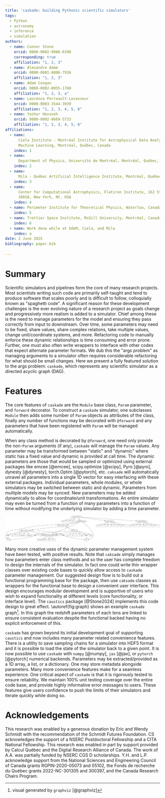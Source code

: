 ```yaml
---
title: 'caskade: building Pythonic scientific simulators'
tags:
  - Python
  - astronomy
  - inference
  - simulation
authors:
  - name: Connor Stone
    orcid: 0000-0002-9086-6398
    corresponding: true
    affiliation: "1, 2, 3"
  - name: Alexandre Adam
    orcid: 0000-0001-8806-7936
    affiliation: "1, 2, 3"
  - name: Adam Coogan
    orcid: 0000-0002-0055-1780
    affiliation: "1, 2, 3, a"
  - name: Laurence Perreault-Levasseur
    orcid: 0000-0003-3544-3939
    affiliation: "1, 2, 3, 4, 5, 6"
  - name: Yashar Hezaveh
    orcid: 0000-0002-8669-5733
    affiliation: "1, 2, 3, 4, 5, 6"
affiliations:
  - name:
      Ciela Institute - Montréal Institute for Astrophysical Data Analysis and
      Machine Learning, Montréal, Québec, Canada
    index: 1
  - name:
      Department of Physics, Université de Montréal, Montréal, Québec, Canada
    index: 2
  - name:
      Mila - Québec Artificial Intelligence Institute, Montréal, Québec, Canada
    index: 3
  - name:
      Center for Computational Astrophysics, Flatiron Institute, 162 5th Avenue,
      10010, New York, NY, USA
    index: 4
  - name: Perimeter Institute for Theoretical Physics, Waterloo, Canada
    index: 5
  - name: Trottier Space Institute, McGill University, Montréal, Canada
    index: 6
  - name: Work done while at UdeM, Ciela, and Mila
    index: a
date: 2 June 2025
bibliography: paper.bib

---
```


# Summary

Scientific simulators and pipelines form the core of many research projects.
Most scientists writing such code are primarily self-taught and tend to produce
software that scales poorly and is difficult to follow, colloquially known as
"spaghetti code". A significant reason for these development challenges is the
ever evolving nature of a research project as goals change and progressively
more realism is added to a simulator. Chief among these is the need to manage
parameters for the model and ensuring they pass correctly from input to
downstream. Over time, some parameters may need to be fixed, share values, share
complex relations, take multiple values, change unit/coordinate systems, and
more. Refactoring code to manually enforce these dynamic relationships is time
consuming and error prone. Further, one must also often write wrappers to
interface with other codes that expect alternate parameter formats. We dub this
the "args problem" as managing arguments to a simulator often requires
considerable refactoring for what should be small changes. Here we present a
fully featured solution to the args problem: `caskade`, which represents any
scientific simulator as a directed acyclic graph (DAG).

# Features

The core features of `caskade` are the `Module` base class, `Param`
parameter, and `forward` decorator. To construct a `caskade` simulator, one
subclasses `Module` then adds some number of `Param` objects as attributes of the
class, finally any number of functions may be decorated with `@forward` and any
parameters that have been registered with `Param` will be managed
automatically. 

When any class method is decorated by `@forward`, one need only provide the
non-`Param` arguments (if any), `caskade` will manage the `Param` values. Any
parameter may be transformed between "static" and "dynamic" where static has a
fixed value and dynamic is provided at call time. The dynamic parameters
are those that would be sampled or optimized using external packages like emcee
[@emcee], scipy.optimize [@scipy], Pyro [@pyro], dynesty [@dynesty], torch.Optim
[@pytorch], etc. `caksade` will automatically unravel all parameters into a
single 1D vector for easy interfacing with these external packages. Individual
parameters, whole modules, or whole simulators may be switched between static
and dynamic. Parameters from multiple models may be synced. New parameters may
be added dynamically to allow for coordinate/unit transformations. An entire
simulator may even be turned from a function of many parameters into a function
of time without modifying the underlying simulator by adding a time parameter. 

![Example `caksade` DAG representation of a gravitational lensing simulator. Ovals represent Modules, boxes represent parameters, arrow boxes represent parameters which are functionally dependent on another parameter, and arrows show the direction of the graph flow for parameters passed at the top level.\label{fig:graph}](media/model_graph.png)

Many more creative uses of the dynamic parameter management system have been
tested, with positive results. Note that `caksade` simply manages how parameters
enter class methods and so the user has complete freedom to design the internals
of the simulator. In fact one could write thin wrapper classes over existing
code bases to quickly allow access to `caskade` parameter management. Our
suggested design flow is to build out a functional programming base for the
package, then use `caksade` classes as wrappers for the functional base to
design a convenient user interface. This design encourages modular development
and is supportive of users who wish to expand functionality at different levels
(core functionality, or interface level). The `caustics` package [@Stone2024]
implements this code design to great effect. \autoref{fig:graph} shows an
example `caskade` graph[^1]. In this graph the redshift parameters of each lens
are linked to ensure consistent evaluation despite the functional backed having
no explicit enforcement of this.

[^1]: visual generated by `graphviz` [@graphviz]

`caskade` has grown beyond its initial development goal of supporting `caustics`
and now includes many parameter related convenience features. There is a utility
to save sampling chains for a simulator into HDF5 format and it is possible to
load the state of the simulator back to a given point. It is now possible to use
`caskade` with `numpy` [@numpy], `jax` [@jax], or `pytorch` [@pytorch] numerical
backends. Parameters may be extracted/provided as a 1D array, a list, or a
dictionary. One may store metadata alongside parameters. Many more convenience
features make for a seamless experience. One critical aspect of `caskade` is
that it is rigorously tested to ensure reliability. We maintain 100% unit
testing coverage over the entire code base, and provide highly informative error
messages to users. These features give users confidence to push the limits of
their simulators and iterate quickly while doing so.

# Acknowledgements

This research was enabled by a generous donation by Eric and Wendy Schmidt with
the recommendation of the Schmidt Futures Foundation. CS acknowledges the
support of a NSERC Postdoctoral Fellowship and a CITA National Fellowship. This
research was enabled in part by support provided by Calcul Québec and the
Digital Research Alliance of Canada. The work of A.A. was partially funded by
NSERC CGS D scholarships. Y.H. and L.P. acknowledge support from the National
Sciences and Engineering Council of Canada grants RGPIN-2020-05073 and 05102,
the Fonds de recherche du Québec grants 2022-NC-301305 and 300397, and the
Canada Research Chairs Program. 
